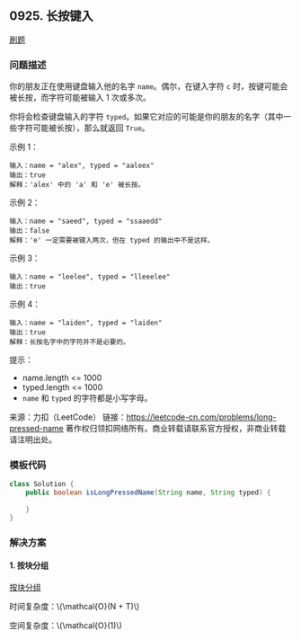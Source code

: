 <script src="https://cdn.bootcss.com/mathjax/2.7.7/MathJax.js?config=TeX-AMS-MML_HTMLorMML"></script>

## 0925. 长按键入

[刷题](qu0925/solu/Solution.java)

### 问题描述

你的朋友正在使用键盘输入他的名字 `name`。偶尔，在键入字符 `c` 时，按键可能会被长按，而字符可能被输入 1 次或多次。

你将会检查键盘输入的字符 `typed`。如果它对应的可能是你的朋友的名字（其中一些字符可能被长按），那么就返回 `True`。


示例 1：

```
输入：name = "alex", typed = "aaleex"
输出：true
解释：'alex' 中的 'a' 和 'e' 被长按。
```

示例 2：

```
输入：name = "saeed", typed = "ssaaedd"
输出：false
解释：'e' 一定需要被键入两次，但在 typed 的输出中不是这样。
```

示例 3：

```
输入：name = "leelee", typed = "lleeelee"
输出：true
```

示例 4：

```
输入：name = "laiden", typed = "laiden"
输出：true
解释：长按名字中的字符并不是必要的。
```

提示：

* name.length <= 1000
* typed.length <= 1000
* `name` 和 `typed` 的字符都是小写字母。

来源：力扣（LeetCode）
链接：https://leetcode-cn.com/problems/long-pressed-name
著作权归领扣网络所有。商业转载请联系官方授权，非商业转载请注明出处。

### 模板代码

``` java
class Solution {
    public boolean isLongPressedName(String name, String typed) {
        
    }
}
```

### 解决方案

#### 1. 按块分组

[按块分组](qu0925/solu1/Solution.java)

时间复杂度：\\(\mathcal{O}(N + T)\\)

空间复杂度：\\(\mathcal{O}(1)\\)
